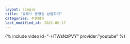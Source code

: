 ```yaml
---
layout: single
title: "유튜브 동영상 삽입하기"
categories: 수행평가
last_modified_at: 2021-06-17
---
```


{% include video id="-HTWsNzPVY" provider:"youtube" %}
